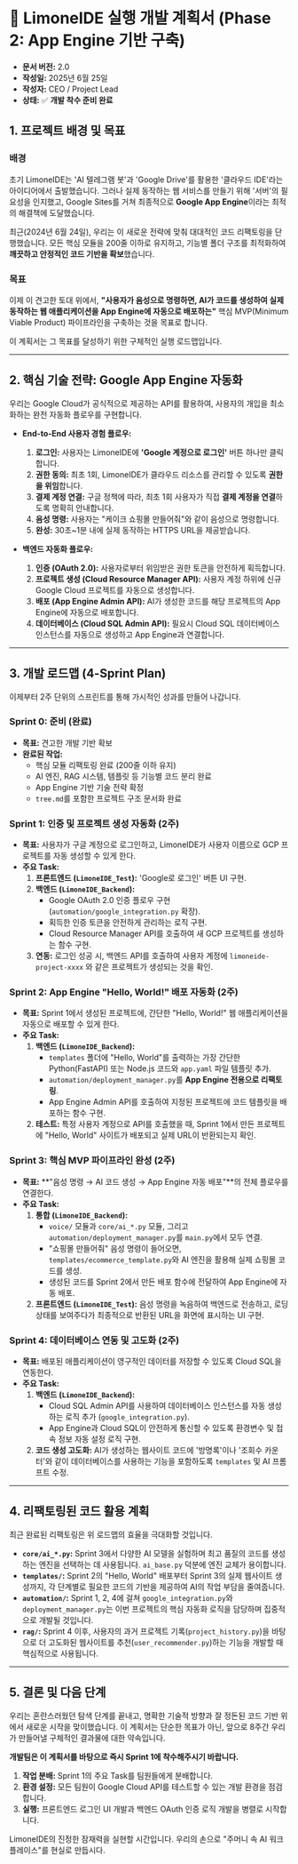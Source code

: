 # 🍋 LimoneIDE 실행 개발 계획서 (Phase 2: App Engine 기반 구축)

- **문서 버전:** 2.0
- **작성일:** 2025년 6월 25일
- **작성자:** CEO / Project Lead
- **상태:** ✅ **개발 착수 준비 완료**

## **1. 프로젝트 배경 및 목표**

### **배경**
초기 LimoneIDE는 'AI 텔레그램 봇'과 'Google Drive'를 활용한 '클라우드 IDE'라는 아이디어에서 출발했습니다. 그러나 실제 동작하는 웹 서비스를 만들기 위해 '서버'의 필요성을 인지했고, Google Sites를 거쳐 최종적으로 **Google App Engine**이라는 최적의 해결책에 도달했습니다.

최근(2024년 6월 24일), 우리는 이 새로운 전략에 맞춰 대대적인 코드 리팩토링을 단행했습니다. 모든 핵심 모듈을 200줄 이하로 유지하고, 기능별 폴더 구조를 최적화하여 **깨끗하고 안정적인 코드 기반을 확보**했습니다.

### **목표**
이제 이 견고한 토대 위에서, **"사용자가 음성으로 명령하면, AI가 코드를 생성하여 실제 동작하는 웹 애플리케이션을 App Engine에 자동으로 배포하는"** 핵심 MVP(Minimum Viable Product) 파이프라인을 구축하는 것을 목표로 합니다.

이 계획서는 그 목표를 달성하기 위한 구체적인 실행 로드맵입니다.

---

## **2. 핵심 기술 전략: Google App Engine 자동화**

우리는 Google Cloud가 공식적으로 제공하는 API를 활용하여, 사용자의 개입을 최소화하는 완전 자동화 플로우를 구현합니다.

*   **End-to-End 사용자 경험 플로우:**
    1.  **로그인:** 사용자는 LimoneIDE에 **'Google 계정으로 로그인'** 버튼 하나만 클릭합니다.
    2.  **권한 동의:** 최초 1회, LimoneIDE가 클라우드 리소스를 관리할 수 있도록 **권한을 위임**합니다.
    3.  **결제 계정 연결:** 구글 정책에 따라, 최초 1회 사용자가 직접 **결제 계정을 연결**하도록 명확히 안내합니다.
    4.  **음성 명령:** 사용자는 "케이크 쇼핑몰 만들어줘"와 같이 음성으로 명령합니다.
    5.  **완성:** 30초~1분 내에 실제 동작하는 HTTPS URL을 제공받습니다.

*   **백엔드 자동화 플로우:**
    1.  **인증 (OAuth 2.0):** 사용자로부터 위임받은 권한 토큰을 안전하게 획득합니다.
    2.  **프로젝트 생성 (Cloud Resource Manager API):** 사용자 계정 하위에 신규 Google Cloud 프로젝트를 자동으로 생성합니다.
    3.  **배포 (App Engine Admin API):** AI가 생성한 코드를 해당 프로젝트의 App Engine에 자동으로 배포합니다.
    4.  **데이터베이스 (Cloud SQL Admin API):** 필요시 Cloud SQL 데이터베이스 인스턴스를 자동으로 생성하고 App Engine과 연결합니다.

---

## **3. 개발 로드맵 (4-Sprint Plan)**

이제부터 2주 단위의 스프린트를 통해 가시적인 성과를 만들어 나갑니다.

### **Sprint 0: 준비 (완료)**
*   **목표:** 견고한 개발 기반 확보
*   **완료된 작업:**
    *   핵심 모듈 리팩토링 완료 (200줄 이하 유지)
    *   AI 엔진, RAG 시스템, 템플릿 등 기능별 코드 분리 완료
    *   App Engine 기반 기술 전략 확정
    *   `tree.md`를 포함한 프로젝트 구조 문서화 완료

### **Sprint 1: 인증 및 프로젝트 생성 자동화 (2주)**
*   **목표:** 사용자가 구글 계정으로 로그인하고, LimoneIDE가 사용자 이름으로 GCP 프로젝트를 자동 생성할 수 있게 한다.
*   **주요 Task:**
    1.  **프론트엔드 (`LimoneIDE_Test`):** 'Google로 로그인' 버튼 UI 구현.
    2.  **백엔드 (`LimoneIDE_Backend`):**
        *   Google OAuth 2.0 인증 플로우 구현 (`automation/google_integration.py` 확장).
        *   획득한 인증 토큰을 안전하게 관리하는 로직 구현.
        *   Cloud Resource Manager API를 호출하여 새 GCP 프로젝트를 생성하는 함수 구현.
    3.  **연동:** 로그인 성공 시, 백엔드 API를 호출하여 사용자 계정에 `limoneide-project-xxxx` 와 같은 프로젝트가 생성되는 것을 확인.

### **Sprint 2: App Engine "Hello, World!" 배포 자동화 (2주)**
*   **목표:** Sprint 1에서 생성된 프로젝트에, 간단한 "Hello, World!" 웹 애플리케이션을 자동으로 배포할 수 있게 한다.
*   **주요 Task:**
    1.  **백엔드 (`LimoneIDE_Backend`):**
        *   `templates` 폴더에 "Hello, World"를 출력하는 가장 간단한 Python(FastAPI) 또는 Node.js 코드와 `app.yaml` 파일 템플릿 추가.
        *   `automation/deployment_manager.py`를 **App Engine 전용으로 리팩토링**.
        *   App Engine Admin API를 호출하여 지정된 프로젝트에 코드 템플릿을 배포하는 함수 구현.
    2.  **테스트:** 특정 사용자 계정으로 API를 호출했을 때, Sprint 1에서 만든 프로젝트에 "Hello, World" 사이트가 배포되고 실제 URL이 반환되는지 확인.

### **Sprint 3: 핵심 MVP 파이프라인 완성 (2주)**
*   **목표:** **"음성 명령 → AI 코드 생성 → App Engine 자동 배포"**의 전체 플로우를 연결한다.
*   **주요 Task:**
    1.  **통합 (`LimoneIDE_Backend`):**
        *   `voice/` 모듈과 `core/ai_*.py` 모듈, 그리고 `automation/deployment_manager.py`를 `main.py`에서 모두 연결.
        *   "쇼핑몰 만들어줘" 음성 명령이 들어오면, `templates/ecommerce_template.py`와 AI 엔진을 활용해 실제 쇼핑몰 코드를 생성.
        *   생성된 코드를 Sprint 2에서 만든 배포 함수에 전달하여 App Engine에 자동 배포.
    2.  **프론트엔드 (`LimoneIDE_Test`):** 음성 명령을 녹음하여 백엔드로 전송하고, 로딩 상태를 보여주다가 최종적으로 반환된 URL을 화면에 표시하는 UI 구현.

### **Sprint 4: 데이터베이스 연동 및 고도화 (2주)**
*   **목표:** 배포된 애플리케이션이 영구적인 데이터를 저장할 수 있도록 Cloud SQL을 연동한다.
*   **주요 Task:**
    1.  **백엔드 (`LimoneIDE_Backend`):**
        *   Cloud SQL Admin API를 사용하여 데이터베이스 인스턴스를 자동 생성하는 로직 추가 (`google_integration.py`).
        *   App Engine과 Cloud SQL이 안전하게 통신할 수 있도록 환경변수 및 접속 정보 자동 설정 로직 구현.
    2.  **코드 생성 고도화:** AI가 생성하는 웹사이트 코드에 '방명록'이나 '조회수 카운터'와 같이 데이터베이스를 사용하는 기능을 포함하도록 `templates` 및 AI 프롬프트 수정.

---

## **4. 리팩토링된 코드 활용 계획**

최근 완료된 리팩토링은 위 로드맵의 효율을 극대화할 것입니다.

*   **`core/ai_*.py`:** Sprint 3에서 다양한 AI 모델을 실험하며 최고 품질의 코드를 생성하는 엔진을 선택하는 데 사용됩니다. `ai_base.py` 덕분에 엔진 교체가 용이합니다.
*   **`templates/`:** Sprint 2의 "Hello, World" 배포부터 Sprint 3의 실제 웹사이트 생성까지, 각 단계별로 필요한 코드의 기반을 제공하여 AI의 작업 부담을 줄여줍니다.
*   **`automation/`:** Sprint 1, 2, 4에 걸쳐 `google_integration.py`와 `deployment_manager.py`는 이번 프로젝트의 핵심 자동화 로직을 담당하며 집중적으로 개발될 것입니다.
*   **`rag/`:** Sprint 4 이후, 사용자의 과거 프로젝트 기록(`project_history.py`)을 바탕으로 더 고도화된 웹사이트를 추천(`user_recommender.py`)하는 기능을 개발할 때 핵심적으로 사용됩니다.

---

## **5. 결론 및 다음 단계**

우리는 혼란스러웠던 탐색 단계를 끝내고, 명확한 기술적 방향과 잘 정돈된 코드 기반 위에서 새로운 시작을 맞이했습니다. 이 계획서는 단순한 목표가 아닌, 앞으로 8주간 우리가 만들어낼 구체적인 결과물에 대한 약속입니다.

**개발팀은 이 계획서를 바탕으로 즉시 Sprint 1에 착수해주시기 바랍니다.**

1.  **작업 분배:** Sprint 1의 주요 Task를 팀원들에게 분배합니다.
2.  **환경 설정:** 모든 팀원이 Google Cloud API를 테스트할 수 있는 개발 환경을 점검합니다.
3.  **실행:** 프론트엔드 로그인 UI 개발과 백엔드 OAuth 인증 로직 개발을 병렬로 시작합니다.

LimoneIDE의 진정한 잠재력을 실현할 시간입니다. 우리의 손으로 "주머니 속 AI 워크플레이스"를 현실로 만듭시다. 